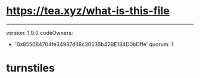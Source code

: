 # https://tea.xyz/what-is-this-file
---
version: 1.0.0
codeOwners:
  - '0x855084704fe34987d38c30536b42BE184D0bDffe'
quorum: 1
# turnstiles
